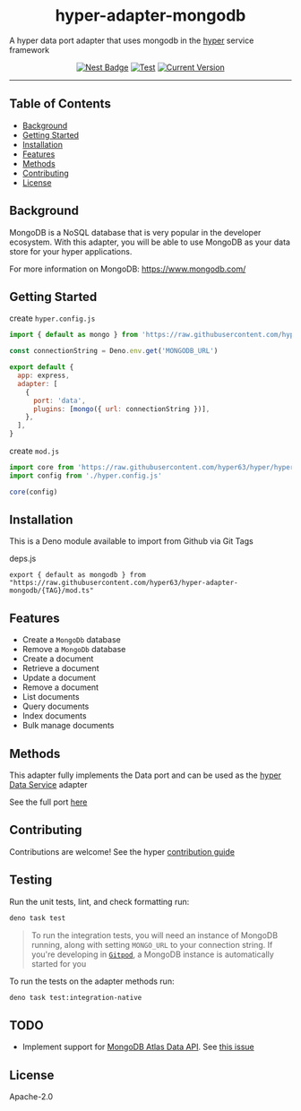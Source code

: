 <h1 align="center">hyper-adapter-mongodb</h1>
<p>A hyper data port adapter that uses mongodb in the <a href="https://hyper.io">hyper</a> service framework</p>

<p align="center">
  <a href="https://nest.land/package/hyper-adapter-mongodb"><img src="https://nest.land/badge.svg" alt="Nest Badge" /></a>
  <a href="https://github.com/hyper63/hyper-adapter-mongodb/actions/workflows/test-and-publish.yml"><img src="https://github.com/hyper63/hyper-adapter-mongodb/actions/workflows/test-and-publish.yml/badge.svg" alt="Test" /></a>
  <a href="https://github.com/hyper63/hyper-adapter-mongodb/tags/"><img src="https://img.shields.io/github/tag/hyper63/hyper-adapter-mongodb" alt="Current Version" /></a>
</p>

---

## Table of Contents

- [Background](#background)
- [Getting Started](#getting-started)
- [Installation](#installation)
- [Features](#features)
- [Methods](#methods)
- [Contributing](#contributing)
- [License](#license)

## Background

MongoDB is a NoSQL database that is very popular in the developer ecosystem. With this adapter, you
will be able to use MongoDB as your data store for your hyper applications.

For more information on MongoDB: https://www.mongodb.com/

## Getting Started

create `hyper.config.js`

```js
import { default as mongo } from 'https://raw.githubusercontent.com/hyper63/hyper-adapter-mongodb/{TAG}/mod.ts'

const connectionString = Deno.env.get('MONGODB_URL')

export default {
  app: express,
  adapter: [
    {
      port: 'data',
      plugins: [mongo({ url: connectionString })],
    },
  ],
}
```

create `mod.js`

```js
import core from 'https://raw.githubusercontent.com/hyper63/hyper/hyper%40v4.1.0/packages/core/mod.ts'
import config from './hyper.config.js'

core(config)
```

## Installation

This is a Deno module available to import from Github via Git Tags

deps.js

```
export { default as mongodb } from "https://raw.githubusercontent.com/hyper63/hyper-adapter-mongodb/{TAG}/mod.ts"
```

## Features

- Create a `MongoDb` database
- Remove a `MongoDb` database
- Create a document
- Retrieve a document
- Update a document
- Remove a document
- List documents
- Query documents
- Index documents
- Bulk manage documents

## Methods

This adapter fully implements the Data port and can be used as the
[hyper Data Service](https://docs.hyper.io/data-api) adapter

See the full port [here](https://github.com/hyper63/hyper/tree/main/packages/port-data)

## Contributing

Contributions are welcome! See the hyper
[contribution guide](https://docs.hyper.io/oss/contributing-to-hyper)

## Testing

Run the unit tests, lint, and check formatting run:

```sh
deno task test
```

> To run the integration tests, you will need an instance of MongoDB running, along with setting
> `MONGO_URL` to your connection string. If you're developing in [`Gitpod`](https://gitpod.io), a
> MongoDB instance is automatically started for you

To run the tests on the adapter methods run:

```sh
deno task test:integration-native
```

## TODO

- Implement support for
  [MongoDB Atlas Data API](https://www.mongodb.com/docs/atlas/app-services/data-api/). See
  [this issue](https://github.com/hyper63/hyper-adapter-mongodb/issues/36)

## License

Apache-2.0
